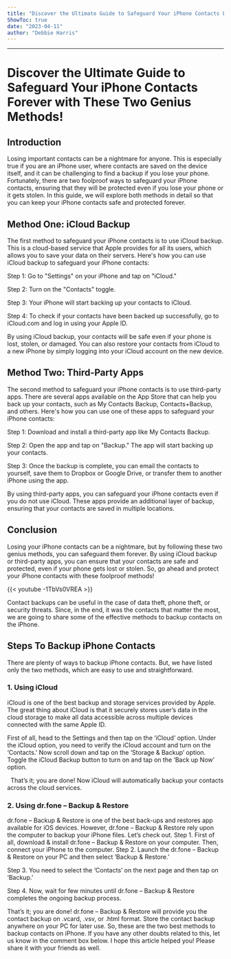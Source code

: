 ```yaml
---
title: "Discover the Ultimate Guide to Safeguard Your iPhone Contacts Forever with These Two Genius Methods!"
ShowToc: true 
date: "2023-04-11"
author: "Debbie Harris"
---
```

*****
# Discover the Ultimate Guide to Safeguard Your iPhone Contacts Forever with These Two Genius Methods!

## Introduction

Losing important contacts can be a nightmare for anyone. This is especially true if you are an iPhone user, where contacts are saved on the device itself, and it can be challenging to find a backup if you lose your phone. Fortunately, there are two foolproof ways to safeguard your iPhone contacts, ensuring that they will be protected even if you lose your phone or it gets stolen. In this guide, we will explore both methods in detail so that you can keep your iPhone contacts safe and protected forever.

## Method One: iCloud Backup

The first method to safeguard your iPhone contacts is to use iCloud backup. This is a cloud-based service that Apple provides for all its users, which allows you to save your data on their servers. Here's how you can use iCloud backup to safeguard your iPhone contacts:

Step 1: Go to "Settings" on your iPhone and tap on "iCloud."

Step 2: Turn on the "Contacts" toggle.

Step 3: Your iPhone will start backing up your contacts to iCloud.

Step 4: To check if your contacts have been backed up successfully, go to iCloud.com and log in using your Apple ID.

By using iCloud backup, your contacts will be safe even if your phone is lost, stolen, or damaged. You can also restore your contacts from iCloud to a new iPhone by simply logging into your iCloud account on the new device.

## Method Two: Third-Party Apps

The second method to safeguard your iPhone contacts is to use third-party apps. There are several apps available on the App Store that can help you back up your contacts, such as My Contacts Backup, Contacts+Backup, and others. Here's how you can use one of these apps to safeguard your iPhone contacts:

Step 1: Download and install a third-party app like My Contacts Backup.

Step 2: Open the app and tap on "Backup." The app will start backing up your contacts.

Step 3: Once the backup is complete, you can email the contacts to yourself, save them to Dropbox or Google Drive, or transfer them to another iPhone using the app.

By using third-party apps, you can safeguard your iPhone contacts even if you do not use iCloud. These apps provide an additional layer of backup, ensuring that your contacts are saved in multiple locations.

## Conclusion

Losing your iPhone contacts can be a nightmare, but by following these two genius methods, you can safeguard them forever. By using iCloud backup or third-party apps, you can ensure that your contacts are safe and protected, even if your phone gets lost or stolen. So, go ahead and protect your iPhone contacts with these foolproof methods!

{{< youtube -1TbVs0VREA >}} 



Contact backups can be useful in the case of data theft, phone theft, or security threats. Since, in the end, it was the contacts that matter the most, we are going to share some of the effective methods to backup contacts on the iPhone.

 
## Steps To Backup iPhone Contacts


There are plenty of ways to backup iPhone contacts. But, we have listed only the two methods, which are easy to use and straightforward.

 
### 1. Using iCloud


iCloud is one of the best backup and storage services provided by Apple. The great thing about iCloud is that it securely stores user’s data in the cloud storage to make all data accessible across multiple devices connected with the same Apple ID.


 

First of all, head to the Settings and then tap on the ‘iCloud’ option.
Under the iCloud option, you need to verify the iCloud account and turn on the ‘Contacts.’
Now scroll down and tap on the ‘Storage & Backup’ option.
Toggle the iCloud Backup button to turn on and tap on the ‘Back up Now’ option.



 
That’s it; you are done! Now iCloud will automatically backup your contacts across the cloud services.

 
### 2. Using dr.fone – Backup & Restore


dr.fone – Backup & Restore is one of the best back-ups and restores app available for iOS devices. However, dr.fone – Backup & Restore rely upon the computer to backup your iPhone files. Let’s check out.
Step 1. First of all, download & install dr.fone – Backup & Restore on your computer. Then, connect your iPhone to the computer.
Step 2. Launch the dr.fone – Backup & Restore on your PC and then select ‘Backup & Restore.’

Step 3. You need to select the ‘Contacts’ on the next page and then tap on ‘Backup.’

Step 4. Now, wait for few minutes until dr.fone – Backup & Restore completes the ongoing backup process.

That’s it; you are done! dr.fone – Backup & Restore will provide you the contact backup on .vcard, .vsv, or .html format. Store the contact backup anywhere on your PC for later use.
So, these are the two best methods to backup contacts on iPhone. If you have any other doubts related to this, let us know in the comment box below. I hope this article helped you! Please share it with your friends as well.




